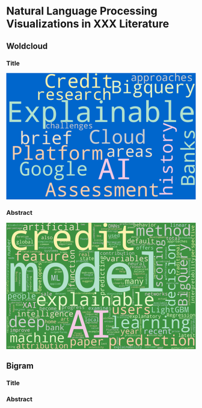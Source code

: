 # Natural Language Processing Visualizations in XXX Literature

## Woldcloud

### Title

![Title Word Cloud](title_wordcloud.png)

### Abstract

<img src="abstract_wordcould.png" alt="Abstract Word Cloud">


## Bigram 



### Title


###  Abstract
